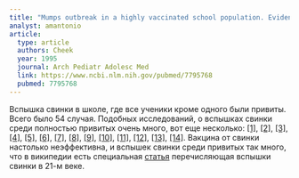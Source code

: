 ```yaml
---
title: "Mumps outbreak in a highly vaccinated school population. Evidence for large-scale vaccination failure"
analyst: amantonio
article:
  type: article
  authors: Cheek
  year: 1995
  journal: Arch Pediatr Adolesc Med
  link: https://www.ncbi.nlm.nih.gov/pubmed/7795768
  pubmed: 7795768
---
```


Вспышка свинки в школе, где все ученики кроме одного были привиты. Всего было 54 случая.
Подобных исследований, о вспышках свинки среди полностью привитых очень много, вот еще несколько: [[1]](https://www.ncbi.nlm.nih.gov/pubmed/27927872), [[2]](https://www.ncbi.nlm.nih.gov/pubmed/18959494), [[3]](https://www.ncbi.nlm.nih.gov/pubmed/8277201), [[4]](https://www.ncbi.nlm.nih.gov/pubmed/20460086), [[5]](https://www.ncbi.nlm.nih.gov/pubmed/23099425), [[6]](https://www.ncbi.nlm.nih.gov/pubmed/19807634), [[7]](https://www.ncbi.nlm.nih.gov/pubmed/27467572), [[8]](https://www.ncbi.nlm.nih.gov/pubmed/1861205), [[9]](https://www.ncbi.nlm.nih.gov/pubmed/16940266/), [[10]](https://www.ncbi.nlm.nih.gov/pubmed/9312835/), [[11]](https://www.ncbi.nlm.nih.gov/pmc/articles/PMC4140044/), [[12]](https://www.ncbi.nlm.nih.gov/pubmed/25391635/), [[13]](https://www.ncbi.nlm.nih.gov/pmc/articles/PMC5299122/), [[14]](https://www.ncbi.nlm.nih.gov/pubmed/22579874).
Вакцина от свинки настолько неэффективна, и вспышек свинки среди привитых так много, что в википедии есть специальная [статья](https://en.wikipedia.org/wiki/Mumps_outbreaks_in_the_21st_century) перечисляющая вспышки свинки в 21-м веке.
